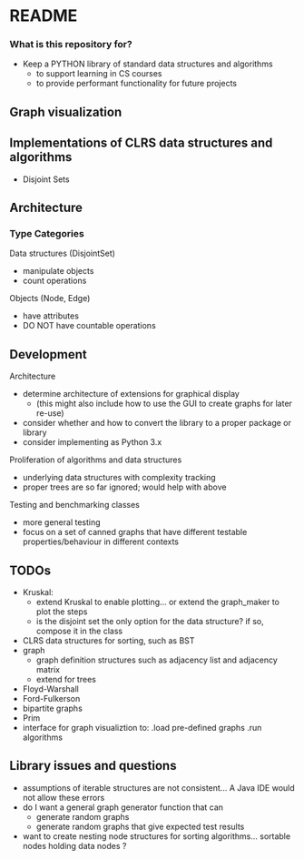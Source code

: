 # README #

### What is this repository for? ###

* Keep a PYTHON library of standard data structures and algorithms
	- to support learning in CS courses
	- to provide performant functionality for future projects


## Graph visualization ##




## Implementations of CLRS data structures and algorithms ##

- Disjoint Sets


## Architecture ##

### Type Categories ###

Data structures (DisjointSet)
- manipulate objects
- count operations

Objects (Node, Edge)
- have attributes
- DO NOT have countable operations


## Development ##

Architecture
- determine architecture of extensions for graphical display
	- (this might also include how to use the GUI to create graphs for later re-use)
- consider whether and how to convert the library to a proper package or library
- consider implementing as Python 3.x

Proliferation of algorithms and data structures
- underlying data structures with complexity tracking
- proper trees are so far ignored; would help with above

Testing and benchmarking classes
- more general testing
- focus on a set of canned graphs that have different testable properties/behaviour in different contexts


## TODOs ##
- Kruskal:
	- extend Kruskal to enable plotting... or extend the graph_maker to plot the steps
	- is the disjoint set the only option for the data structure? if so, compose it in the class
- CLRS data structures for sorting, such as BST
- graph
	- graph definition structures such as adjacency list and adjacency matrix
	- extend for trees
- Floyd-Warshall
- Ford-Fulkerson
- bipartite graphs
- Prim
- interface for graph visualiztion to:
	.load pre-defined graphs
	.run algorithms


## Library issues and questions ##
- assumptions of iterable structures are not consistent... A Java IDE would not allow these errors
- do I want a general graph generator function that can
	- generate random graphs
	- generate random graphs that give expected test results
- want to create nesting node structures for sorting algorithms... sortable nodes holding data nodes ?
